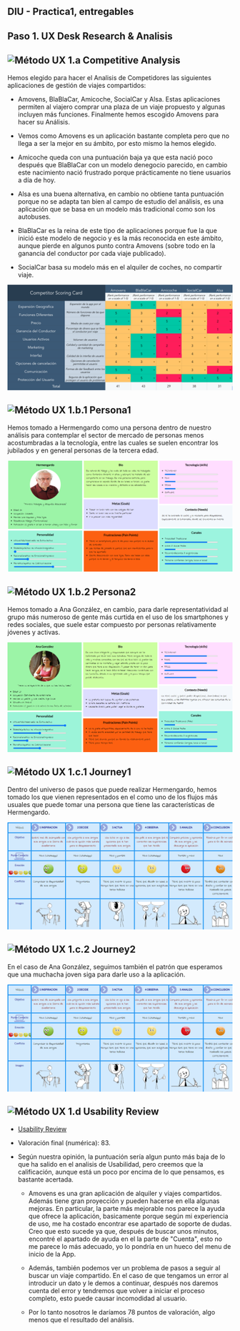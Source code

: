 ## DIU - Practica1, entregables


## Paso 1. UX Desk Research & Analisis 

![Método UX](../img/Competitive.png) 1.a Competitive Analysis
-----

Hemos elegido para hacer el Analisis de Competidores las siguientes aplicaciones de gestión de viajes compartidos:
 - Amovens, BlaBlaCar, Amicoche, SocialCar y Alsa.
Estas aplicaciones permiten al viajero comprar una plaza de un viaje propuesto y algunas incluyen más funciones.
Finalmente hemos escogido Amovens para hacer su Análisis.

 - Vemos como Amovens es un aplicación bastante completa pero que no llega a ser la mejor en su ámbito, por esto
 mismo la hemos elegido.

 - Amicoche queda con una puntuación baja ya que esta nació poco después que BlaBlaCar con un modelo denegocio 
 parecido, en cambio este nacimiento nació frustrado porque prácticamente no tiene usuarios a día de hoy.

 - Alsa es una buena alternativa, en cambio no obtiene tanta puntuación porque no se adapta tan bien al campo de 
 estudio del análisis, es una aplicación que se basa en un modelo más tradicional como son los autobuses.
 
 - BlaBlaCar es la reina de este tipo de aplicaciones porque fue la que inició este modelo de negocio y es la 
 más reconocida en este ámbito, aunque pierde en algunos punto contra Amovens (sobre todo en la ganancia del 
 conductor por cada viaje publicado).
 
 - SocialCar basa su modelo más en el alquiler de coches, no compartir viaje.
 
![Competitive Analysis](CompetitiveAnalysis.png)

![Método UX](../img/Persona.png) 1.b.1 Persona1
-----

Hemos tomado a Hermengardo como una persona dentro de nuestro análisis para contemplar el sector de mercado 
de personas menos acostumbradas a la tecnología, entre las cuales se suelen encontrar los jubilados y en 
general personas de la tercera edad.

![Hermengardo](Persona1.png)

![Método UX](../img/Persona.png) 1.b.2 Persona2
-----

Hemos tomado a Ana González, en cambio, para darle representatividad al grupo más numeroso de gente más 
curtida en el uso de los smartphones y redes sociales,  que suele estar compuesto por personas relativamente 
jóvenes y activas.

![Ana Fernández](Persona2.png)

![Método UX](../img/JourneyMap.png) 1.c.1 Journey1
----

Dentro del universo de pasos que puede realizar Hermengardo, hemos tomado los que vienen representados en 
el  como uno de los flujos más usuales que puede tomar una persona que tiene las características de Hermengardo.

![Journey Hermengardo](Journey2.png)

![Método UX](../img/JourneyMap.png) 1.c.2 Journey2
----

En el caso de Ana González, seguimos también el patrón que esperamos que una muchacha joven siga para darle 
uso a la aplicación.

![Journey Ana](Journey2.png)

![Método UX](../img/usabilityReview.png) 1.d Usability Review
----

 - [Usability Review](https://github.com/gonzalodelatorree/DIU21/blob/master/P1/UsabilityReview.pdf)
 - Valoración final (numérica): 83. 
 - Según nuestra opinión, la puntuación sería algun punto más baja de lo que ha salido en el analisis de Usabilidad,
  pero creemos que la calificación, aunque está un poco por encima de lo que pensamos, es bastante acertada.
  
   - Amovens es una gran aplicación de alquiler y viajes compartidos. Además tiene gran proyección y pueden hacerse en 
     ella algunas mejoras. En particular, la parte más mejorable nos parece la ayuda que ofrece la aplicación, 
     basicamente porque según mi experiencia de uso, me ha costado encontrar ese apartado de soporte de dudas.
     Creo que esto sucede ya que, después de buscar unos minutos, encontré el apartado de ayuda en el la parte de
     "Cuenta", esto no me parece lo más adecuado, yo lo pondría en un hueco del menu de inicio de la App.
  
   - Además, también podemos ver un problema de pasos a seguir al buscar un viaje compartido. En el caso de 
     que tengamos un error al introducir un dato y le demos a continuar, después nos daremos cuenta del error
     y tendremos que volver a iniciar el proceso completo, esto puede causar incomodidad al usuario.
     
   - Por lo tanto nosotros le daríamos 78 puntos de valoración, algo menos que el resultado del análisis.
